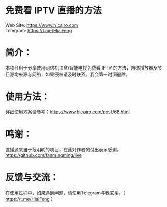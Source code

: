 # 免费看 IPTV 直播的方法
Web Site: https://www.hicairo.com <br>
Telegram: https://t.me/HiaiFeng <br>

# 简介：
本项目用于分享使用网络机顶盒/智能电视免费看 IPTV 的方法，网络播放器及节目源均来源与网络，如果侵权请及时联系，我会第一时间删除。
# 使用方法：
详细使用方案请参考：https://www.hicairo.com/post/68.html
# 鸣谢：
直播源来自于范明明的项目，在此对作者的付出表示感谢。
https://github.com/fanmingming/live
# 反馈与交流：
在使用过程中，如果遇到问题，请使用Telegram与我联系。（ https://t.me/HiaiFeng ）

